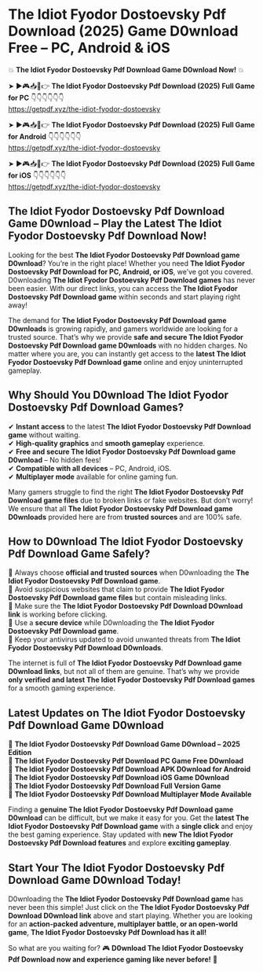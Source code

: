 # The Idiot Fyodor Dostoevsky Pdf Download (2025) Game D0wnload Free – PC, Android & iOS

💥 **The Idiot Fyodor Dostoevsky Pdf Download Game D0wnload Now!** 💥  

➤ ►🎮📥📱👉 **The Idiot Fyodor Dostoevsky Pdf Download (2025) Full Game for PC** 👇👇👇👇👇👇  
https://getpdf.xyz/the-idiot-fyodor-dostoevsky  

➤ ►🎮📥📱👉 **The Idiot Fyodor Dostoevsky Pdf Download (2025) Full Game for Android** 👇👇👇👇👇👇  
https://getpdf.xyz/the-idiot-fyodor-dostoevsky  

➤ ►🎮📥📱👉 **The Idiot Fyodor Dostoevsky Pdf Download (2025) Full Game for iOS** 👇👇👇👇👇👇  
https://getpdf.xyz/the-idiot-fyodor-dostoevsky  

## The Idiot Fyodor Dostoevsky Pdf Download Game D0wnload – Play the Latest The Idiot Fyodor Dostoevsky Pdf Download Now!

Looking for the best **The Idiot Fyodor Dostoevsky Pdf Download game D0wnload**? You’re in the right place! Whether you need **The Idiot Fyodor Dostoevsky Pdf Download for PC, Android, or iOS**, we’ve got you covered. D0wnloading **The Idiot Fyodor Dostoevsky Pdf Download games** has never been easier. With our direct links, you can access the **The Idiot Fyodor Dostoevsky Pdf Download game** within seconds and start playing right away!  

The demand for **The Idiot Fyodor Dostoevsky Pdf Download game D0wnloads** is growing rapidly, and gamers worldwide are looking for a trusted source. That’s why we provide **safe and secure The Idiot Fyodor Dostoevsky Pdf Download game D0wnloads** with no hidden charges. No matter where you are, you can instantly get access to the **latest The Idiot Fyodor Dostoevsky Pdf Download game** online and enjoy uninterrupted gameplay.  

## **Why Should You D0wnload The Idiot Fyodor Dostoevsky Pdf Download Games?**  

✔ **Instant access** to the latest **The Idiot Fyodor Dostoevsky Pdf Download game** without waiting.  
✔ **High-quality graphics** and **smooth gameplay** experience.  
✔ **Free and secure The Idiot Fyodor Dostoevsky Pdf Download game D0wnload** – No hidden fees!  
✔ **Compatible with all devices** – PC, Android, iOS.  
✔ **Multiplayer mode** available for online gaming fun.  

Many gamers struggle to find the right **The Idiot Fyodor Dostoevsky Pdf Download game files** due to broken links or fake websites. But don’t worry! We ensure that all **The Idiot Fyodor Dostoevsky Pdf Download game D0wnloads** provided here are from **trusted sources** and are 100% safe.  

## **How to D0wnload The Idiot Fyodor Dostoevsky Pdf Download Game Safely?**  

📌 Always choose **official and trusted sources** when D0wnloading the **The Idiot Fyodor Dostoevsky Pdf Download game**.  
📌 Avoid suspicious websites that claim to provide **The Idiot Fyodor Dostoevsky Pdf Download game files** but contain misleading links.  
📌 Make sure the **The Idiot Fyodor Dostoevsky Pdf Download D0wnload link** is working before clicking.  
📌 Use a **secure device** while D0wnloading the **The Idiot Fyodor Dostoevsky Pdf Download game**.  
📌 Keep your antivirus updated to avoid unwanted threats from **The Idiot Fyodor Dostoevsky Pdf Download D0wnloads**.  

The internet is full of **The Idiot Fyodor Dostoevsky Pdf Download game D0wnload links**, but not all of them are genuine. That’s why we provide **only verified and latest The Idiot Fyodor Dostoevsky Pdf Download games** for a smooth gaming experience.  

## **Latest Updates on The Idiot Fyodor Dostoevsky Pdf Download Game D0wnload**  

🔹 **The Idiot Fyodor Dostoevsky Pdf Download Game D0wnload – 2025 Edition**  
🔹 **The Idiot Fyodor Dostoevsky Pdf Download PC Game Free D0wnload**  
🔹 **The Idiot Fyodor Dostoevsky Pdf Download APK D0wnload for Android**  
🔹 **The Idiot Fyodor Dostoevsky Pdf Download iOS Game D0wnload**  
🔹 **The Idiot Fyodor Dostoevsky Pdf Download Full Version Game**  
🔹 **The Idiot Fyodor Dostoevsky Pdf Download Multiplayer Mode Available**  

Finding a **genuine The Idiot Fyodor Dostoevsky Pdf Download game D0wnload** can be difficult, but we make it easy for you. Get the **latest The Idiot Fyodor Dostoevsky Pdf Download game** with a **single click** and enjoy the best gaming experience. Stay updated with **new The Idiot Fyodor Dostoevsky Pdf Download features** and explore **exciting gameplay**.  

## **Start Your The Idiot Fyodor Dostoevsky Pdf Download Game D0wnload Today!**  

D0wnloading the **The Idiot Fyodor Dostoevsky Pdf Download game** has never been this simple! Just click on the **The Idiot Fyodor Dostoevsky Pdf Download D0wnload link** above and start playing. Whether you are looking for an **action-packed adventure, multiplayer battle, or an open-world game**, **The Idiot Fyodor Dostoevsky Pdf Download has it all!**  

So what are you waiting for? 🎮 **D0wnload The Idiot Fyodor Dostoevsky Pdf Download now and experience gaming like never before!** 🚀  